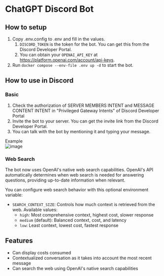 # ChatGPT Discord Bot

## How to setup

1. Copy .env.config to .env and fill in the values.
    1. `DISCORD_TOKEN` is the token for the bot. You can get this from the Discord Developer Portal.
    2. You can obtain your `OPENAI_API_KEY` at https://platform.openai.com/account/api-keys.
2. Run `docker compose --env-file .env up -d` to start the bot.

## How to use in Discord

### Basic

1. Check the authorization of SERVER MEMBERS INTENT and MESSAGE CONTENT INTENT in "Privileged Gateway Intents" of Discord Developer Portal
2. Invite the bot to your server. You can get the invite link from the Discord Developer Portal.
3. You can talk with the bot by mentioning it and typing your message.

Example  
![image](https://github.com/HosokawaR/chatgpt-discord-bot/assets/45098934/68ec4969-8552-4dc5-8845-b7290e526299)

### Web Search

The bot now uses OpenAI's native web search capabilities. OpenAI's API automatically determines when web search is needed for answering questions, providing up-to-date information when relevant.

You can configure web search behavior with this optional environment variable:
- `SEARCH_CONTEXT_SIZE`: Controls how much context is retrieved from the web. Available values:
  - `high`: Most comprehensive context, highest cost, slower response
  - `medium` (default): Balanced context, cost, and latency
  - `low`: Least context, lowest cost, fastest response

## Features

- Can display costs consumed
- Contextualized conversation as it takes into account the most recent message
- Can search the web using OpenAI's native search capabilities
